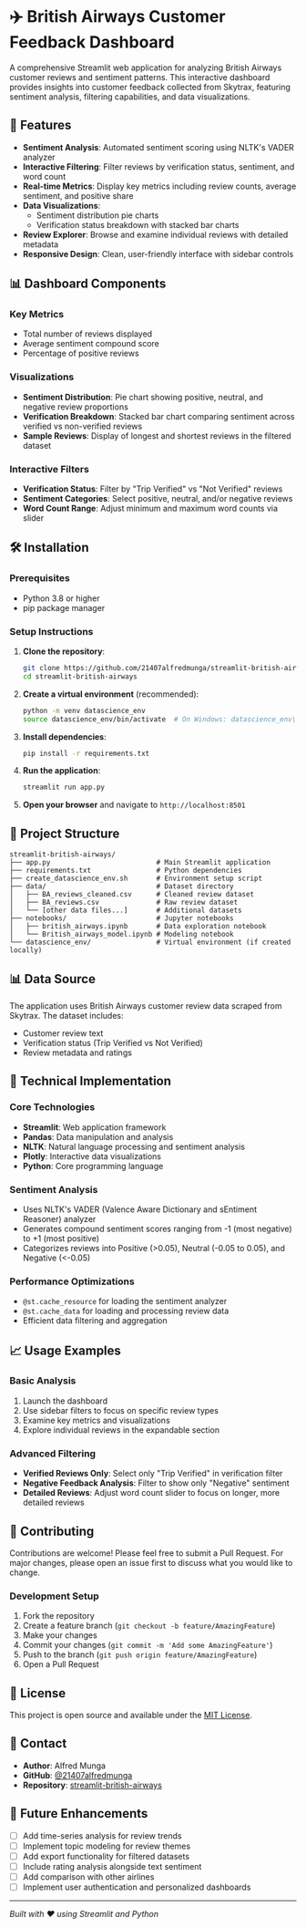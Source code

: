 # ✈️ British Airways Customer Feedback Dashboard

A comprehensive Streamlit web application for analyzing British Airways customer reviews and sentiment patterns. This interactive dashboard provides insights into customer feedback collected from Skytrax, featuring sentiment analysis, filtering capabilities, and data visualizations.

## 🚀 Features

- **Sentiment Analysis**: Automated sentiment scoring using NLTK's VADER analyzer
- **Interactive Filtering**: Filter reviews by verification status, sentiment, and word count
- **Real-time Metrics**: Display key metrics including review counts, average sentiment, and positive share
- **Data Visualizations**: 
  - Sentiment distribution pie charts
  - Verification status breakdown with stacked bar charts
- **Review Explorer**: Browse and examine individual reviews with detailed metadata
- **Responsive Design**: Clean, user-friendly interface with sidebar controls

## 📊 Dashboard Components

### Key Metrics
- Total number of reviews displayed
- Average sentiment compound score
- Percentage of positive reviews

### Visualizations
- **Sentiment Distribution**: Pie chart showing positive, neutral, and negative review proportions
- **Verification Breakdown**: Stacked bar chart comparing sentiment across verified vs non-verified reviews
- **Sample Reviews**: Display of longest and shortest reviews in the filtered dataset

### Interactive Filters
- **Verification Status**: Filter by "Trip Verified" vs "Not Verified" reviews
- **Sentiment Categories**: Select positive, neutral, and/or negative reviews
- **Word Count Range**: Adjust minimum and maximum word counts via slider

## 🛠️ Installation

### Prerequisites
- Python 3.8 or higher
- pip package manager

### Setup Instructions

1. **Clone the repository**:
   ```bash
   git clone https://github.com/21407alfredmunga/streamlit-british-airways.git
   cd streamlit-british-airways
   ```

2. **Create a virtual environment** (recommended):
   ```bash
   python -m venv datascience_env
   source datascience_env/bin/activate  # On Windows: datascience_env\Scripts\activate
   ```

3. **Install dependencies**:
   ```bash
   pip install -r requirements.txt
   ```

4. **Run the application**:
   ```bash
   streamlit run app.py
   ```

5. **Open your browser** and navigate to `http://localhost:8501`

## 📁 Project Structure

```
streamlit-british-airways/
├── app.py                          # Main Streamlit application
├── requirements.txt                # Python dependencies
├── create_datascience_env.sh       # Environment setup script
├── data/                           # Dataset directory
│   ├── BA_reviews_cleaned.csv      # Cleaned review dataset
│   ├── BA_reviews.csv              # Raw review dataset
│   └── [other data files...]       # Additional datasets
├── notebooks/                      # Jupyter notebooks
│   ├── british_airways.ipynb       # Data exploration notebook
│   └── British_airways_model.ipynb # Modeling notebook
└── datascience_env/                # Virtual environment (if created locally)
```

## 📊 Data Source

The application uses British Airways customer review data scraped from Skytrax. The dataset includes:
- Customer review text
- Verification status (Trip Verified vs Not Verified)
- Review metadata and ratings

## 🔧 Technical Implementation

### Core Technologies
- **Streamlit**: Web application framework
- **Pandas**: Data manipulation and analysis
- **NLTK**: Natural language processing and sentiment analysis
- **Plotly**: Interactive data visualizations
- **Python**: Core programming language

### Sentiment Analysis
- Uses NLTK's VADER (Valence Aware Dictionary and sEntiment Reasoner) analyzer
- Generates compound sentiment scores ranging from -1 (most negative) to +1 (most positive)
- Categorizes reviews into Positive (>0.05), Neutral (-0.05 to 0.05), and Negative (<-0.05)

### Performance Optimizations
- `@st.cache_resource` for loading the sentiment analyzer
- `@st.cache_data` for loading and processing review data
- Efficient data filtering and aggregation

## 📈 Usage Examples

### Basic Analysis
1. Launch the dashboard
2. Use sidebar filters to focus on specific review types
3. Examine key metrics and visualizations
4. Explore individual reviews in the expandable section

### Advanced Filtering
- **Verified Reviews Only**: Select only "Trip Verified" in verification filter
- **Negative Feedback Analysis**: Filter to show only "Negative" sentiment
- **Detailed Reviews**: Adjust word count slider to focus on longer, more detailed reviews

## 🤝 Contributing

Contributions are welcome! Please feel free to submit a Pull Request. For major changes, please open an issue first to discuss what you would like to change.

### Development Setup
1. Fork the repository
2. Create a feature branch (`git checkout -b feature/AmazingFeature`)
3. Make your changes
4. Commit your changes (`git commit -m 'Add some AmazingFeature'`)
5. Push to the branch (`git push origin feature/AmazingFeature`)
6. Open a Pull Request

## 📝 License

This project is open source and available under the [MIT License](LICENSE).

## 📧 Contact

- **Author**: Alfred Munga
- **GitHub**: [@21407alfredmunga](https://github.com/21407alfredmunga)
- **Repository**: [streamlit-british-airways](https://github.com/21407alfredmunga/streamlit-british-airways)

## 🎯 Future Enhancements

- [ ] Add time-series analysis for review trends
- [ ] Implement topic modeling for review themes
- [ ] Add export functionality for filtered datasets
- [ ] Include rating analysis alongside text sentiment
- [ ] Add comparison with other airlines
- [ ] Implement user authentication and personalized dashboards

---

*Built with ❤️ using Streamlit and Python*